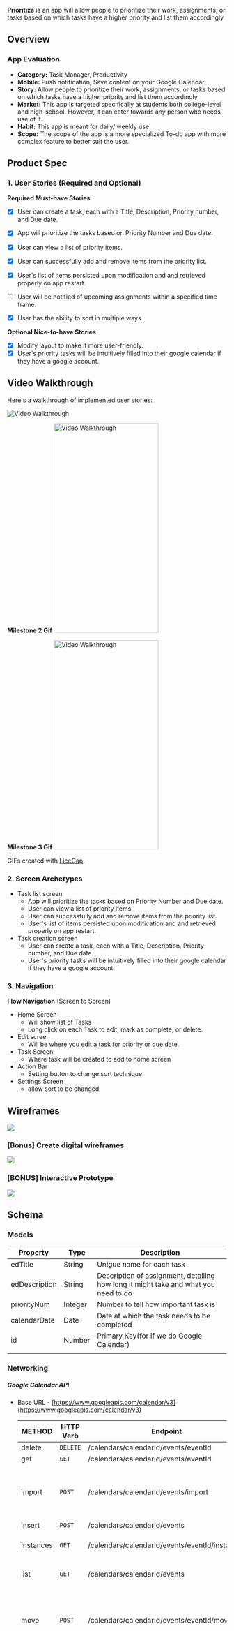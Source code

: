 **Prioritize** is an app will allow people to prioritize their work, assignments, or tasks based on which tasks have a higher priority and list them accordingly

## Overview


### App Evaluation

- **Category:** Task Manager, Productivity
- **Mobile:** Push notification, Save content on your Google Calendar
- **Story:** Allow people to prioritize their work, assignments, or tasks based on which tasks have a higher priority and list them accordingly
- **Market:**  This app is targeted specifically at students both college-level and high-school. However, it can cater towards any person who needs use of it.
- **Habit:** This app is meant for daily/ weekly use. 
- **Scope:** The scope of the app is a more specialized To-do app with more complex feature to better suit the user.

## Product Spec

### 1. User Stories (Required and Optional)

**Required Must-have Stories**
- [x] User can create a task, each with a Title, Description, Priority number, and Due date.
- [x] App will prioritize the tasks based on Priority Number and Due date.
- [x] User can view a list of priority items.
- [X] User can successfully add and remove items from the priority list.
- [x] User's list of items persisted upon modification and and retrieved properly on app restart.
- [ ] User will be notified of upcoming assignments within a specified time frame. 
- [X] User has the ability to sort in multiple ways.


**Optional Nice-to-have Stories**

- [x] Modify layout to make it more user-friendly.
- [x] User's priority tasks will be intuitively filled into their google calendar if they have a google account. 

## Video Walkthrough

Here's a walkthrough of implemented user stories:

<img src='Prioritize_v1.gif' title='Video Walkthrough' width='' alt='Video Walkthrough' />


**Milestone 2 Gif**
<img src='prioritize gif.gif' title='Video Walkthrough' width='240' height='480' alt='Video Walkthrough' />

**Milestone 3 Gif**
<img src='Walkthrough 3.gif' title='Video Walkthrough' width='240' height='480' alt='Video Walkthrough' />

GIFs created with [LiceCap](http://www.cockos.com/licecap/).
### 2. Screen Archetypes

* Task list screen
   * App will prioritize the tasks based on Priority Number and Due date.
   * User can view a list of priority items.
   * User can successfully add and remove items from the priority list.
   * User's list of items persisted upon modification and and retrieved properly on app restart.
* Task creation screen
   * User can create a task, each with a Title, Description, Priority number, and Due date.
   * User's priority tasks will be intuitively filled into their google calendar if they have a google account. 

### 3. Navigation
**Flow Navigation** (Screen to Screen)

* Home Screen
   * Will show list of Tasks
   * Long click on each Task to edit, mark as complete, or delete.
* Edit screen
   * Will be where you edit a task for priority or due date.
* Task Screen
    * Where task will be created to add to home screen
* Action Bar
    * Setting button to change sort technique.
* Settings Screen
    * allow sort to be changed

## Wireframes
![](https://i.imgur.com/eQCGNui.jpg)

### [Bonus] Create digital wireframes
![](https://i.imgur.com/UA1xMJp.png)

### [BONUS] Interactive Prototype
![](https://i.imgur.com/tVged2s.gif)


## Schema 
### Models

   | Property      | Type     | Description |
   | ------------- | -------- | ------------|
   | edTitle       | String   |Unigue name for each task |
   | edDescription | String   |Description of assignment, detailing how long it might take and what you need to do |
   | priorityNum   | Integer  | Number to tell how important task is  |
   | calendarDate  | Date     | Date at which the task needs to be completed|
   | id            | Number   | Primary Key(for if we do Google Calendar) |
   |     |    |  |

### Networking

##### Google Calendar API
- Base URL - [https://www.googleapis.com/calendar/v3](https://www.googleapis.com/calendar/v3)

   METHOD |HTTP Verb | Endpoint | Description
   ----------|----------|----------|------------
    delete|`DELETE` |/calendars/calendarId/events/eventId| Deletes an event.|
    get|`GET `|/calendars/calendarId/events/eventId|Returns an event.|
   import |`POST`| /calendars/calendarId/events/import|Imports an event. This operation is used to add a private copy of an existing event to a calendar.|
    insert|`POST`|/calendars/calendarId/events| Creates an event.|
    instances|`GET`|/calendars/calendarId/events/eventId/instances|Returns instances of the specified recurring event.|
  list  |`GET`|  /calendars/calendarId/events|Returns events on the specified calendar.|
    move|`POST`|/calendars/calendarId/events/eventId/move|	Moves an event to another calendar, i.e. changes an event's organizer.Required query parameters: destination|
    patch|`PATCH`|/calendars/calendarId/events/eventId|Updates an event. This method supports patch semantics. The field values you specify replace the existing values. Fields that you don’t specify in the request remain unchanged. Array fields, if specified, overwrite the existing arrays; this discards any previous array elements.|
    quickAdd|`POST`|/calendars/calendarId/events/quickAdd|	Creates an event based on a simple text string.Required query parameters: text|
    update|`PUT`|/calendars/calendarId/events/eventId| Updates an event.|
    watch|`POST`|/calendars/calendarId/events/watch|	Watch for changes to Events resources.|

    ``





> Read more about sequence-diagrams here: http://bramp.github.io/js-sequence-diagrams/

Project Timeline
---
```mermaid
gantt
    title A Gantt Diagram

    section Section
    A task           :a1, 2014-01-01, 30d
    Another task     :after a1  , 20d
    section Another
    Task in sec      :2014-01-12  , 12d
    anther task      : 24d
```
[Link to GitHub](https://github.com/Oceanwalker10/Prioritize)
## Appendix and FAQ

:::info
**Find this document incomplete?** Leave a comment!
:::

###### tags: `Group Project` `Documentation`
